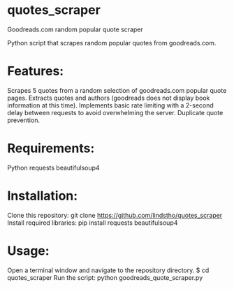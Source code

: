 # quotes_scraper
Goodreads.com random popular quote scraper

Python script that scrapes random popular quotes from goodreads.com.

# Features:

Scrapes 5 quotes from a random selection of goodreads.com popular quote pages.
Extracts quotes and authors (goodreads does not display book information at this time).
Implements basic rate limiting with a 2-second delay between requests to avoid overwhelming the server.
Duplicate quote prevention.

# Requirements:

Python
requests
beautifulsoup4

# Installation:

Clone this repository: git clone https://github.com/lindstho/quotes_scraper
Install required libraries: pip install requests beautifulsoup4

# Usage:

Open a terminal window and navigate to the repository directory.
$ cd quotes_scraper
Run the script: python goodreads_quote_scraper.py
